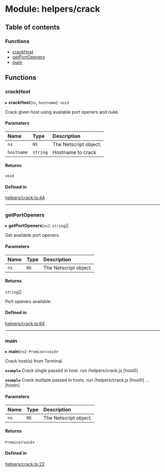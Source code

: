 # Module: helpers/crack

## Table of contents

### Functions

- [crackHost](../wiki/helpers.crack#crackhost)
- [getPortOpeners](../wiki/helpers.crack#getportopeners)
- [main](../wiki/helpers.crack#main)

## Functions

### crackHost

▸ **crackHost**(`ns`, `hostname`): `void`

Crack given host using available port openers and nuke.

#### Parameters

| Name | Type | Description |
| :------ | :------ | :------ |
| `ns` | `NS` | The Netscript object. |
| `hostname` | `string` | Hostname to crack |

#### Returns

`void`

#### Defined in

[helpers/crack.ts:44](https://github.com/vladzaharia/bitburner/blob/598557b/src/helpers/crack.ts#L44)

___

### getPortOpeners

▸ **getPortOpeners**(`ns`): `string`[]

Get available port openers.

#### Parameters

| Name | Type | Description |
| :------ | :------ | :------ |
| `ns` | `NS` | The Netscript object. |

#### Returns

`string`[]

Port openers available.

#### Defined in

[helpers/crack.ts:64](https://github.com/vladzaharia/bitburner/blob/598557b/src/helpers/crack.ts#L64)

___

### main

▸ **main**(`ns`): `Promise`<`void`\>

Crack host(s) from Terminal.

**`example`** Crack single passed in host.
run /helpers/crack.js [host0]

**`example`** Crack multiple passed in hosts.
run /helpers/crack.js [host0] ... [hostn]

#### Parameters

| Name | Type | Description |
| :------ | :------ | :------ |
| `ns` | `NS` | The Netscript object. |

#### Returns

`Promise`<`void`\>

#### Defined in

[helpers/crack.ts:22](https://github.com/vladzaharia/bitburner/blob/598557b/src/helpers/crack.ts#L22)

